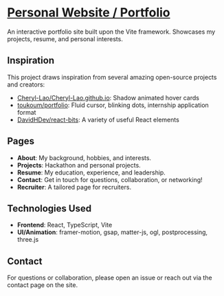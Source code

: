 # [Personal Website / Portfolio](https://reaganhsu.com)

An interactive portfolio site built upon the Vite framework. Showcases my projects, resume, and personal interests.

## Inspiration

This project draws inspiration from several amazing open-source projects and creators:

- [Cheryl-Lao/Cheryl-Lao.github.io](https://github.com/Cheryl-Lao/Cheryl-Lao.github.io): Shadow animated hover cards
- [toukoum/portfolio](https://github.com/toukoum/portfolio): Fluid cursor, blinking dots, internship application format
- [DavidHDev/react-bits](https://github.com/DavidHDev/react-bits): A variety of useful React elements

## Pages

- **About**: My background, hobbies, and interests.
- **Projects**: Hackathon and personal projects.
- **Resume**: My education, experience, and leadership.
- **Contact**: Get in touch for questions, collaboration, or networking!
- **Recruiter**: A tailored page for recruiters.

## Technologies Used

- **Frontend**: React, TypeScript, Vite
- **UI/Animation**: framer-motion, gsap, matter-js, ogl, postprocessing, three.js

## Contact

For questions or collaboration, please open an issue or reach out via the contact page on the site.
